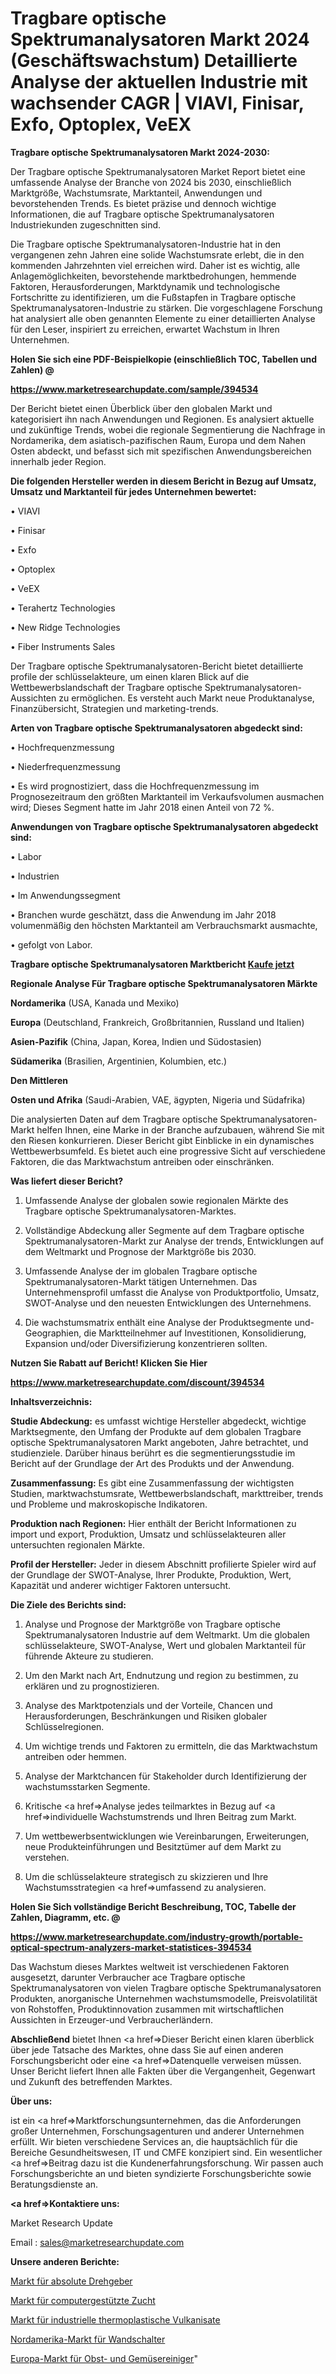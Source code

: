 # Tragbare optische Spektrumanalysatoren Markt 2024 (Geschäftswachstum) Detaillierte Analyse der aktuellen Industrie mit wachsender CAGR | VIAVI, Finisar, Exfo, Optoplex, VeEX

<strong>Tragbare optische Spektrumanalysatoren Markt 2024-2030:</strong>

Der Tragbare optische Spektrumanalysatoren Market Report bietet eine umfassende Analyse der Branche von 2024 bis 2030, einschließlich Marktgröße, Wachstumsrate, Marktanteil, Anwendungen und bevorstehenden Trends. Es bietet präzise und dennoch wichtige Informationen, die auf Tragbare optische Spektrumanalysatoren Industriekunden zugeschnitten sind.

Die Tragbare optische Spektrumanalysatoren-Industrie hat in den vergangenen zehn Jahren eine solide Wachstumsrate erlebt, die in den kommenden Jahrzehnten viel erreichen wird. Daher ist es wichtig, alle Anlagemöglichkeiten, bevorstehende marktbedrohungen, hemmende Faktoren, Herausforderungen, Marktdynamik und technologische Fortschritte zu identifizieren, um die Fußstapfen in Tragbare optische Spektrumanalysatoren-Industrie zu stärken. Die vorgeschlagene Forschung hat analysiert alle oben genannten Elemente zu einer detaillierten Analyse für den Leser, inspiriert zu erreichen, erwartet Wachstum in Ihren Unternehmen.



<strong>Holen Sie sich eine PDF-Beispielkopie (einschließlich TOC, Tabellen und Zahlen) @
</strong>

<strong><a href=https://www.marketresearchupdate.com/sample/394534>

<strong>https://www.marketresearchupdate.com/sample/394534</u></font></a></strong></strong>

Der Bericht bietet einen Überblick über den globalen Markt und kategorisiert ihn nach Anwendungen und Regionen. Es analysiert aktuelle und zukünftige Trends, wobei die regionale Segmentierung die Nachfrage in Nordamerika, dem asiatisch-pazifischen Raum, Europa und dem Nahen Osten abdeckt, und befasst sich mit spezifischen Anwendungsbereichen innerhalb jeder Region.



<strong>Die folgenden Hersteller werden in diesem Bericht in Bezug auf Umsatz, Umsatz und Marktanteil für jedes Unternehmen bewertet:</strong>

• VIAVI

• Finisar

• Exfo

• Optoplex

• VeEX

• Terahertz Technologies

• New Ridge Technologies

• Fiber Instruments Sales

Der Tragbare optische Spektrumanalysatoren-Bericht bietet detaillierte profile der schlüsselakteure, um einen klaren Blick auf die Wettbewerbslandschaft der Tragbare optische Spektrumanalysatoren-Aussichten zu ermöglichen. Es versteht auch Markt neue Produktanalyse, Finanzübersicht, Strategien und marketing-trends.



<strong>Arten von Tragbare optische Spektrumanalysatoren abgedeckt sind:</strong>

• Hochfrequenzmessung

• Niederfrequenzmessung

• Es wird prognostiziert, dass die Hochfrequenzmessung im Prognosezeitraum den größten Marktanteil im Verkaufsvolumen ausmachen wird; Dieses Segment hatte im Jahr 2018 einen Anteil von 72 %.



<strong>Anwendungen von Tragbare optische Spektrumanalysatoren abgedeckt sind:</strong>

• Labor

• Industrien

• Im Anwendungssegment

• Branchen wurde geschätzt, dass die Anwendung im Jahr 2018 volumenmäßig den höchsten Marktanteil am Verbrauchsmarkt ausmachte,

• gefolgt von Labor.



<strong>Tragbare optische Spektrumanalysatoren Marktbericht <a href=https://www.marketresearchupdate.com/buynow/394534>Kaufe jetzt</a></strong>



<strong>Regionale Analyse Für Tragbare optische Spektrumanalysatoren Märkte</strong>



<strong>Nordamerika</strong> (USA, Kanada und Mexiko)



<strong>Europa</strong> (Deutschland, Frankreich, Großbritannien, Russland und Italien)



<strong>Asien-Pazifik</strong> (China, Japan, Korea, Indien und Südostasien)



<strong>Südamerika</strong> (Brasilien, Argentinien, Kolumbien, etc.)



<strong>Den Mittleren</strong> 

<strong>Osten und Afrika</strong> (Saudi-Arabien, VAE, ägypten, Nigeria und Südafrika)

Die analysierten Daten auf dem Tragbare optische Spektrumanalysatoren-Markt helfen Ihnen, eine Marke in der Branche aufzubauen, während Sie mit den Riesen konkurrieren. Dieser Bericht gibt Einblicke in ein dynamisches Wettbewerbsumfeld. Es bietet auch eine progressive Sicht auf verschiedene Faktoren, die das Marktwachstum antreiben oder einschränken.



<strong>Was liefert dieser Bericht?</strong>

1. Umfassende Analyse der globalen sowie regionalen Märkte des Tragbare optische Spektrumanalysatoren-Marktes.

2. Vollständige Abdeckung aller Segmente auf dem Tragbare optische Spektrumanalysatoren-Markt zur Analyse der trends, Entwicklungen auf dem Weltmarkt und Prognose der Marktgröße bis 2030.

3. Umfassende Analyse der im globalen Tragbare optische Spektrumanalysatoren-Markt tätigen Unternehmen. Das Unternehmensprofil umfasst die Analyse von Produktportfolio, Umsatz, SWOT-Analyse und den neuesten Entwicklungen des Unternehmens.

4. Die wachstumsmatrix enthält eine Analyse der Produktsegmente und-Geographien, die Marktteilnehmer auf Investitionen, Konsolidierung, Expansion und/oder Diversifizierung konzentrieren sollten.



<strong>Nutzen Sie Rabatt auf Bericht! Klicken Sie Hier
</strong>

<strong><a href=https://www.marketresearchupdate.com/discount/394534>https://www.marketresearchupdate.com/discount/394534</b></u></font></strong></a>



<strong>Inhaltsverzeichnis:</strong>



<strong>Studie Abdeckung:</strong> es umfasst wichtige Hersteller abgedeckt, wichtige Marktsegmente, den Umfang der Produkte auf dem globalen Tragbare optische Spektrumanalysatoren Markt angeboten, Jahre betrachtet, und studienziele. Darüber hinaus berührt es die segmentierungsstudie im Bericht auf der Grundlage der Art des Produkts und der Anwendung.



<strong>Zusammenfassung:</strong> Es gibt eine Zusammenfassung der wichtigsten Studien, marktwachstumsrate, Wettbewerbslandschaft, markttreiber, trends und Probleme und makroskopische Indikatoren.



<strong>Produktion nach Regionen:</strong> Hier enthält der Bericht Informationen zu import und export, Produktion, Umsatz und schlüsselakteuren aller untersuchten regionalen Märkte.



<strong>Profil der Hersteller:</strong> Jeder in diesem Abschnitt profilierte Spieler wird auf der Grundlage der SWOT-Analyse, Ihrer Produkte, Produktion, Wert, Kapazität und anderer wichtiger Faktoren untersucht.



<strong>Die Ziele des Berichts sind:</strong>

1) Analyse und Prognose der Marktgröße von Tragbare optische Spektrumanalysatoren Industrie auf dem Weltmarkt.
Um die globalen schlüsselakteure, SWOT-Analyse, Wert und globalen Marktanteil für führende Akteure zu studieren.

2) Um den Markt nach Art, Endnutzung und region zu bestimmen, zu erklären und zu prognostizieren.

3) Analyse des Marktpotenzials und der Vorteile, Chancen und Herausforderungen, Beschränkungen und Risiken globaler Schlüsselregionen.

4) Um wichtige trends und Faktoren zu ermitteln, die das Marktwachstum antreiben oder hemmen.

5) Analyse der Marktchancen für Stakeholder durch Identifizierung der wachstumsstarken Segmente.

6) Kritische <a href=>Analyse</a> jedes teilmarktes in Bezug auf <a href=>individuelle</a> Wachstumstrends und Ihren Beitrag zum Markt.

7) Um wettbewerbsentwicklungen wie Vereinbarungen, Erweiterungen, neue Produkteinführungen und Besitztümer auf dem Markt zu verstehen.

8) Um die schlüsselakteure strategisch zu skizzieren und Ihre Wachstumsstrategien <a href=>umfassend</a> zu analysieren.



<strong>Holen Sie Sich vollständige Bericht Beschreibung, TOC, Tabelle der Zahlen, Diagramm, etc. @ </strong>

<strong><a href=https://www.marketresearchupdate.com/industry-growth/portable-optical-spectrum-analyzers-market-statistices-394534>https://www.marketresearchupdate.com/industry-growth/portable-optical-spectrum-analyzers-market-statistices-394534</a></font></strong>

Das Wachstum dieses Marktes weltweit ist verschiedenen Faktoren ausgesetzt, darunter Verbraucher ace Tragbare optische Spektrumanalysatoren von vielen Tragbare optische Spektrumanalysatoren Produkten, anorganische Unternehmen wachstumsmodelle, Preisvolatilität von Rohstoffen, Produktinnovation zusammen mit wirtschaftlichen Aussichten in Erzeuger-und Verbraucherländern.



<strong>Abschließend</strong> bietet Ihnen <a href=>Dieser</a> Bericht einen klaren überblick über jede Tatsache des Marktes, ohne dass Sie auf einen anderen Forschungsbericht oder eine <a href=>Datenquelle</a> verweisen müssen. Unser Bericht liefert Ihnen alle Fakten über die Vergangenheit, Gegenwart und Zukunft des betreffenden Marktes.



<strong>Über uns:</strong>

 ist ein <a href=>Marktfors</a>chungsunternehmen, das die Anforderungen großer Unternehmen, Forschungsagenturen und anderer Unternehmen erfüllt. Wir bieten verschiedene Services an, die hauptsächlich für die Bereiche Gesundheitswesen, IT und CMFE konzipiert sind. Ein wesentlicher <a href=>Beitrag</a> dazu ist die Kundenerfahrungsforschung. Wir passen auch Forschungsberichte an und bieten syndizierte Forschungsberichte sowie Beratungsdienste an.



<strong><a href=>Kontaktiere uns:</a></strong>

Market Research Update

Email : sales@marketresearchupdate.com



<strong>Unsere anderen Berichte:</strong>

<a href=https://www.linkedin.com/pulse/absolute-rotary-encoders-market-2023-future-scope-demands>Markt für absolute Drehgeber</a>

<a href=https://www.linkedin.com/pulse/computational-breeding-market-outlooks-2023-size-players>Markt für computergestützte Zucht</a>

<a href=https://www.linkedin.com/pulse/industrial-thermoplastic-vulcanizates-market-1f>Markt für industrielle thermoplastische Vulkanisate</a>

<a href=https://www.linkedin.com/pulse/north-america-wall-switches-market-upcoming>Nordamerika-Markt für Wandschalter</a>

<a href=https://www.linkedin.com/pulse/europe-fruit-vegetable-cleaner-market-2023-huge-business>Europa-Markt für Obst- und Gemüsereiniger</a>"
